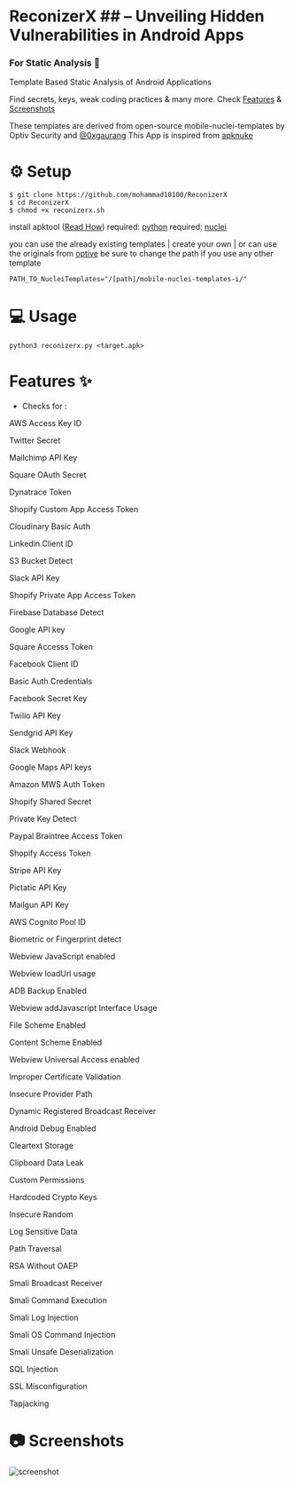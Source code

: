 # ReconizerX ## – Unveiling Hidden Vulnerabilities in Android Apps
### For Static Analysis 🎯

Template Based Static Analysis of Android Applications 

Find secrets, keys, weak coding practices & many more. Check [Features](https://github.com/utkarsh24122/apknuke#features-) & [Screenshots](https://github.com/mohammad10100/ReconizerX#-screenshots)

These templates are derived from open-source mobile-nuclei-templates by Optiv Security and [@0xgaurang](https://twitter.com/0xgaurang)
This App is inspired from [apknuke](https://github.com/utkarsh24122/apknuke)


# ⚙ Setup
```
$ git clone https://github.com/mohammad10100/ReconizerX
$ cd ReconizerX
$ chmod +x reconizerx.sh
```
install apktool ([Read How](https://ibotpeaches.github.io/Apktool/install/))
required: [python](https://www.python.org/downloads/)
required: [nuclei](https://github.com/projectdiscovery/nuclei)

you can use the already existing templates | create your own | or can use the originals from [optive](https://github.com/optiv/mobile-nuclei-templates)
be sure to change the path if you use any other template

```
PATH_TO_NucleiTemplates="/[path]/mobile-nuclei-templates-i/"
```

# 💻 Usage 
```
python3 reconizerx.py <target.apk>
```
# Features ✨

- Checks for :

 AWS Access Key ID 
 
 Twitter Secret 
 
 Mailchimp API Key 
 
 Square OAuth Secret 
 
 Dynatrace Token 
 
 Shopify Custom App Access Token 
 
 Cloudinary Basic Auth 
 
 Linkedin Client ID 
 
 S3 Bucket Detect 
 
 Slack API Key 
 
 Shopify Private App Access Token 
 
 Firebase Database Detect 
 
 Google API key 
 
 Square Accesss Token 
 
 Facebook Client ID 
 
 Basic Auth Credentials 
 
 Facebook Secret Key 
 
 Twilio API Key 
 
 Sendgrid API Key 
 
 Slack Webhook 
 
 Google Maps API keys
 
 Amazon MWS Auth Token 
 
 Shopify Shared Secret 
 
 Private Key Detect 
 
 Paypal Braintree Access Token 
 
 Shopify Access Token 
 
 Stripe API Key 
 
 Pictatic API Key 
 
 Mailgun API Key 
 
 AWS Cognito Pool ID 
 
 Biometric or Fingerprint detect 
 
 Webview JavaScript enabled 
 
 Webview loadUrl usage 
 
 ADB Backup Enabled 
 
 Webview addJavascript Interface Usage 
 
 File Scheme Enabled 
 
 Content Scheme Enabled 
 
 Webview Universal Access enabled 
 
 Improper Certificate Validation 
 
 Insecure Provider Path 
 
 Dynamic Registered Broadcast Receiver 
 
 Android Debug Enabled 
 
 Cleartext Storage
 
 Clipboard Data Leak
 
 Custom Permissions
 
 Hardcoded Crypto Keys
 
 Insecure Random
 
 Log Sensitive Data
 
 Path Traversal
 
 RSA Without OAEP
 
 Smali Broadcast Receiver
 
 Smali Command Execution
 
 Smali Log Injection
 
 Smali OS Command Injection
 
 Smali Unsafe Deserialization
 
 SQL Injection
 
 SSL Misconfiguration
 
 Tapjacking  
 

# 📷 Screenshots
![screenshot](https://github.com/user-attachments/assets/3a4903ec-61b6-479a-8da5-273220bfeeab)

